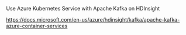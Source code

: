 Use Azure Kubernetes Service with Apache Kafka on HDInsight

https://docs.microsoft.com/en-us/azure/hdinsight/kafka/apache-kafka-azure-container-services
